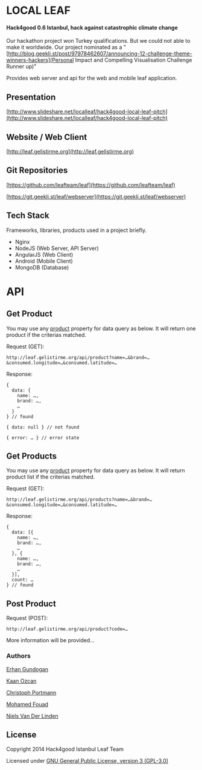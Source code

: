 # LOCAL LEAF

#### Hack4good 0.6 Istanbul, hack against catastrophic climate change

Our hackathon project won Turkey qualifications. But we could not able to make it worldwide.
Our project nominated as a "[http://blog.geekli.st/post/97978462607/announcing-12-challenge-theme-winners-hackers](Personal Impact and Compelling Visualisation Challenge Runner up)"

Provides web server and api for the web and mobile leaf application.

## Presentation

[http://www.slideshare.net/localleaf/hack4good-local-leaf-pitch](http://www.slideshare.net/localleaf/hack4good-local-leaf-pitch)

## Website / Web Client

[http://leaf.gelistirme.org](http://leaf.gelistirme.org)

## Git Repositories

[https://github.com/leafteam/leaf](https://github.com/leafteam/leaf)

[https://git.geekli.st/leaf/webserver](https://git.geekli.st/leaf/webserver)

## Tech Stack

Frameworks, libraries, products used in a project briefly.

* Nginx
* NodeJS (Web Server, API Server)
* AngularJS (Web Client)
* Android (Mobile Client)
* MongoDB (Database)


# API

Get Product
-----------

You may use any [product](schema/) property for data query as below. It will return one product if the criterias matched.

Request (GET):

    http://leaf.gelistirme.org/api/product?name=…&brand=…&consumed.longitude=…&consumed.latitude=…
    
Response:

    { 
      data: { 
        name: …,
        brand: …,
        …
      }
    } // found
    
    { data: null } // not found    
    
    { error: … } // error state  
    
Get Products
------------

You may use any [product](schema/) property for data query as below. It will return product list if the criterias matched.

Request (GET):

    http://leaf.gelistirme.org/api/products?name=…&brand=…&consumed.longitude=…&consumed.latitude=…
    
Response:
    
    { 
      data: [{ 
        name: …,
        brand: …,
        …
      }, { 
        name: …,
        brand: …,
        …
      }],
      count: … 
    } // found
    
Post Product
------------

Request (POST):

    http://leaf.gelistirme.org/api/product?code=…


More information will be provided...


### Authors

[Erhan Gundogan](http://www.github.com/erhangundogan)

[Kaan Ozcan](http://www.github.com/knozcan)

[Christoph Portmann](http://www.github.com/chrisport)

[Mohamed Fouad](http://www.github.com/Mo7amedFouad)

[Niels Van Der Linden](http://www.github.com/dtdid)


License
---------------------

Copyright 2014 Hack4good Istanbul Leaf Team

Licensed under [GNU General Public License, version 3 (GPL-3.0)](http://opensource.org/licenses/GPL-3.0)
